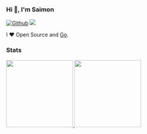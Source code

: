 ### Hi 👋, I'm Saimon

[![Github](https://img.shields.io/github/followers/sshaplygin?label=Follow&style=social)](https://github.com/sshaplygin)
<img src="https://badges.pufler.dev/visits/sshaplygin/sshaplygin?style=flat-square&color=6875f5&logo=github" />

I ❤ Open Source and [Go](https://golang.org).

### Stats

<a href="https://github.com/sshaplygin">
  <img height="180em" src="https://github-readme-stats-eight-theta.vercel.app/api/top-langs/?username=sshaplygin&layout=compact&theme=vue-dark" />
  <img height="180em" src="https://github-readme-stats-eight-theta.vercel.app/api?username=sshaplygin&show_icons=true&theme=vue-dark&include_all_commits=true&count_private=true" />  
</a>

<!--
**mrfoe7/mrfoe7** is a ✨ _special_ ✨ repository because its `README.md` (this file) appears on your GitHub profile.

Here are some ideas to get you started:

- 🔭 I’m currently working on ...
- 🌱 I’m currently learning ...
- 👯 I’m looking to collaborate on ...
- 🤔 I’m looking for help with ...
- 💬 Ask me about ...
- 📫 How to reach me: ...
- 😄 Pronouns: ...
- ⚡ Fun fact: ...
-->
